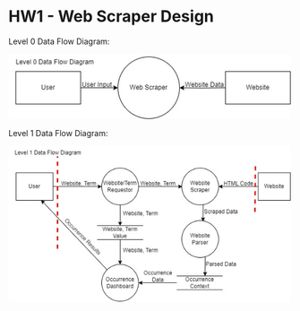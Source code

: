 # HW1 - Web Scraper Design

Level 0 Data Flow Diagram:

![Level 0](https://github.com/gilbertk23/CYBR-404/blob/main/Assignments/Web%20Scraper/Level%200%20Data%20Flow%20Diagram.jpg)

Level 1 Data Flow Diagram:

![Level 1](https://github.com/gilbertk23/CYBR-404/blob/main/Assignments/Web%20Scraper/Level%201%20Data%20Flow%20Diagram.jpg)
